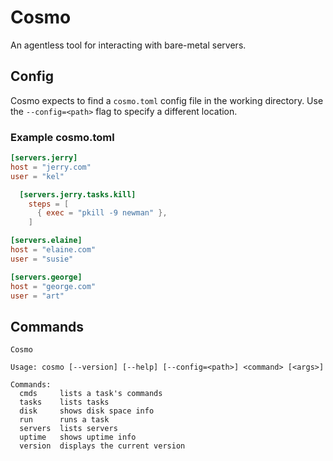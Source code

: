 # Cosmo

An agentless tool for interacting with bare-metal servers.

## Config

Cosmo expects to find a `cosmo.toml` config file in the working directory.
Use the `--config=<path>` flag to specify a different location.

### Example cosmo.toml
```toml
[servers.jerry]
host = "jerry.com"
user = "kel"

  [servers.jerry.tasks.kill]
    steps = [
      { exec = "pkill -9 newman" },
    ]

[servers.elaine]
host = "elaine.com"
user = "susie"

[servers.george]
host = "george.com"
user = "art"
```

## Commands

```
Cosmo

Usage: cosmo [--version] [--help] [--config=<path>] <command> [<args>]

Commands:
  cmds     lists a task's commands
  tasks    lists tasks
  disk     shows disk space info
  run      runs a task
  servers  lists servers
  uptime   shows uptime info
  version  displays the current version
```
